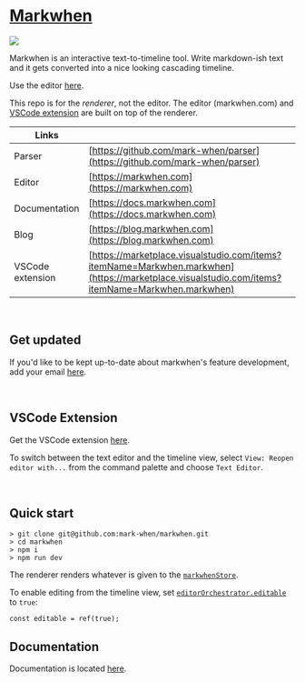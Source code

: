 # [Markwhen](https://markwhen.com)

![](/public/images/screenshot.png)

Markwhen is an interactive text-to-timeline tool. Write markdown-ish text and it gets converted into a nice looking cascading timeline.

Use the editor [here](https://markwhen.com).

This repo is for the _renderer_, not the editor. The editor (markwhen.com) and [VSCode extension](https://marketplace.visualstudio.com/items?itemName=Markwhen.markwhen) are built on top of the renderer.

| Links            |                                                                                                                                                |
| ---------------- | ---------------------------------------------------------------------------------------------------------------------------------------------- |
| Parser           | [https://github.com/mark-when/parser](https://github.com/mark-when/parser)                                                                     |
| Editor           | [https://markwhen.com](https://markwhen.com)                                                                                                   |
| Documentation    | [https://docs.markwhen.com](https://docs.markwhen.com)                                                                                         |
| Blog             | [https://blog.markwhen.com](https://blog.markwhen.com)                                                                                         |
| VSCode extension | [https://marketplace.visualstudio.com/items?itemName=Markwhen.markwhen](https://marketplace.visualstudio.com/items?itemName=Markwhen.markwhen) |

<br>

## Get updated

If you'd like to be kept up-to-date about markwhen's feature development, add your email [here](https://docs.google.com/forms/d/e/1FAIpQLSceSLgm90NljlcMvdU2Ly45JYB7ZWGN1BNzQg-T-NSWO1Hm-w/viewform?usp=sf_link).

<br>

## VSCode Extension

Get the VSCode extension [here](https://marketplace.visualstudio.com/items?itemName=Markwhen.markwhen).

To switch between the text editor and the timeline view, select `View: Reopen editor with...` from the command palette and choose `Text Editor`.

<br>

## Quick start

```
> git clone git@github.com:mark-when/markwhen.git
> cd markwhen
> npm i
> npm run dev
```

The renderer renders whatever is given to the [`markwhenStore`](src/Markwhen/markwhenStore.ts).

To enable editing from the timeline view, set [`editorOrchestrator.editable`](src/EditorOrchestrator/editorOrchestratorStore.ts) to `true`:

```
const editable = ref(true);
```

## Documentation

Documentation is located [here](https://docs.markwhen.com).
